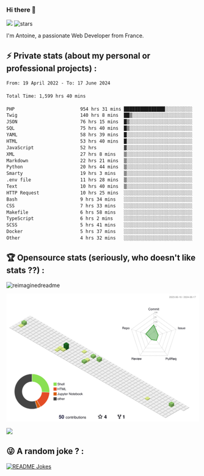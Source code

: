 ### Hi there 👋

![](https://komarev.com/ghpvc/?username=niotna)
<img src="https://img.shields.io/github/stars/niotna?label=Stars" alt="stars">

I'm Antoine, a passionate Web Developer from France.

## :zap: Private stats (about my personal or professional projects) : 

<!--START_SECTION:waka-->

```txt
From: 19 April 2022 - To: 17 June 2024

Total Time: 1,599 hrs 40 mins

PHP                        954 hrs 31 mins ███████████████░░░░░░░░░░   59.67 %
Twig                       140 hrs 8 mins  ██▒░░░░░░░░░░░░░░░░░░░░░░   08.76 %
JSON                       76 hrs 15 mins  █▒░░░░░░░░░░░░░░░░░░░░░░░   04.77 %
SQL                        75 hrs 40 mins  █▒░░░░░░░░░░░░░░░░░░░░░░░   04.73 %
YAML                       58 hrs 39 mins  █░░░░░░░░░░░░░░░░░░░░░░░░   03.67 %
HTML                       53 hrs 40 mins  █░░░░░░░░░░░░░░░░░░░░░░░░   03.35 %
JavaScript                 52 hrs          ▓░░░░░░░░░░░░░░░░░░░░░░░░   03.25 %
XML                        27 hrs 8 mins   ▒░░░░░░░░░░░░░░░░░░░░░░░░   01.70 %
Markdown                   22 hrs 21 mins  ▒░░░░░░░░░░░░░░░░░░░░░░░░   01.40 %
Python                     20 hrs 44 mins  ▒░░░░░░░░░░░░░░░░░░░░░░░░   01.30 %
Smarty                     19 hrs 3 mins   ▒░░░░░░░░░░░░░░░░░░░░░░░░   01.19 %
.env file                  11 hrs 28 mins  ▒░░░░░░░░░░░░░░░░░░░░░░░░   00.72 %
Text                       10 hrs 40 mins  ▒░░░░░░░░░░░░░░░░░░░░░░░░   00.67 %
HTTP Request               10 hrs 25 mins  ░░░░░░░░░░░░░░░░░░░░░░░░░   00.65 %
Bash                       9 hrs 34 mins   ░░░░░░░░░░░░░░░░░░░░░░░░░   00.60 %
CSS                        7 hrs 33 mins   ░░░░░░░░░░░░░░░░░░░░░░░░░   00.47 %
Makefile                   6 hrs 58 mins   ░░░░░░░░░░░░░░░░░░░░░░░░░   00.44 %
TypeScript                 6 hrs 2 mins    ░░░░░░░░░░░░░░░░░░░░░░░░░   00.38 %
SCSS                       5 hrs 41 mins   ░░░░░░░░░░░░░░░░░░░░░░░░░   00.36 %
Docker                     5 hrs 37 mins   ░░░░░░░░░░░░░░░░░░░░░░░░░   00.35 %
Other                      4 hrs 32 mins   ░░░░░░░░░░░░░░░░░░░░░░░░░   00.28 %
```

<!--END_SECTION:waka-->

## :trophy: Opensource stats (seriously, who doesn't like stats ??) : 

<!---
[![Top Langs](https://github-readme-stats.vercel.app/api/top-langs/?username=niotna)](https://github.com/anuraghazra/github-readme-stats) 
-->
<img src="https://myreadme.vercel.app/api/embed/niotna?panels=userstatistics,toprepositories,toplanguages,commitgraph" alt="reimaginedreadme" />

![](./profile-3d-contrib/profile-green-animate.svg)

<img src="https://github-profile-trophy.vercel.app/?username=niotna&theme=juicyfresh&no-bg=true" />

## :stuck_out_tongue_winking_eye: A random joke ? : 

<a href="https://readme-jokes.vercel.app"><img align="center" src="https://readme-jokes.vercel.app/api" alt="README Jokes"></a>
